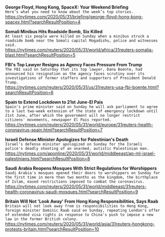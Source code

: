 **George Floyd, Hong Kong, SpaceX: Your Weekend Briefing**\
`Here’s what you need to know about the week’s top stories.`\
https://nytimes.com/2020/05/31/briefing/george-floyd-hong-kong-spacex.html?searchResultPosition=4

**Somali Minibus Hits Roadside Bomb, Six Killed**\
`At least six people were killed on Sunday when a minibus struck a roadside bomb near the Somali capital Mogadishu, police and witnesses said.`\
https://nytimes.com/reuters/2020/05/31/world/africa/31reuters-somalia-blast.html?searchResultPosition=5

**FBI's Top Lawyer Resigns as Agency Faces Pressure From Trump**\
`The FBI said on Saturday that its top lawyer, Dana Boente, had announced his resignation as the agency faces scrutiny over its investigations of former staffers and supporters of President Donald Trump.`\
https://nytimes.com/reuters/2020/05/31/us/31reuters-usa-fbi-boente.html?searchResultPosition=6

**Spain to Extend Lockdown to 21st June-El Pais**\
`Spain's prime minister said on Sunday he will ask parliament to agree to a last two-week extension of the state of emergency lockdown until 21st June, after which the government will no longer restrict citizens' movements, newspaper El Pais reported. `\
https://nytimes.com/reuters/2020/05/31/world/europe/31reuters-health-coronavirus-spain.html?searchResultPosition=7

**Israeli Defense Minister Apologizes for Palestinian's Death**\
`Israel's defense minister apologized on Sunday for the Israeli police's deadly shooting of an unarmed, autistic Palestinian man.`\
https://nytimes.com/aponline/2020/05/31/world/middleeast/ap-ml-israel-palestinians.html?searchResultPosition=8

**Saudi Arabia Reopens Mosques With Strict Regulations for Worshippers**\
`Saudi Arabia's mosques opened their doors to worshippers on Sunday for the first time in more than two months as the kingdom, the birthplace of Islam, eased restrictions imposed to combat the coronavirus.`\
https://nytimes.com/reuters/2020/05/31/world/middleeast/31reuters-health-coronavirus-saudi-mosques.html?searchResultPosition=9

**Britain Will Not 'Look Away' From Hong Kong Responsibilities, Says Raab**\
`Britain will not look away from is responsibilities to Hong Kong, foreign minister Dominic Raab said on Sunday, repeating London's offer of extended visa rights in response to China's push to impose a new law in the former British colony.`\
https://nytimes.com/reuters/2020/05/31/world/asia/31reuters-hongkong-protests-britain.html?searchResultPosition=10

